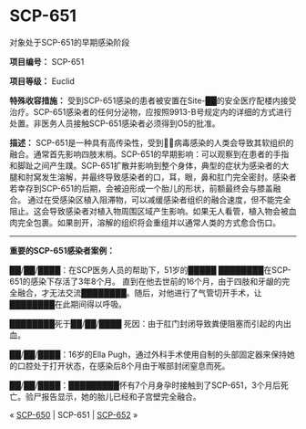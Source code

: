 # SCP-651
                        




对象处于SCP-651的早期感染阶段



**项目编号：** SCP-651

**项目等级：** Euclid

**特殊收容措施：** 受到SCP-651感染的患者被安置在Site-██的安全医疗配楼内接受治疗。SCP-651感染者的任何分泌物，应按照9913-B号规定内的详细的方式进行处置。非医务人员接触SCP-651感染者必须得到O5的批准。

**描述：** SCP-651是一种具有高传染性，受到病毒感染的人类会导致其软组织的融合。通常首先影响四肢末梢。SCP-651的早期影响：可以观察到在患者的手指和脚趾之间产生蹼。SCP-651扩散并影响到整个身体，典型的症状为感染者的大腿和肘窝发生溶解，并最终导致感染者的口，耳，眼，鼻和肛门完全密封。感染者若幸存到SCP-651的后期，会被迫形成一个胎儿的形状，前额最终会与膝盖融合。
通过在受感染区植入阻滞物，可以减缓感染者组织的融合速度，但不能完全阻止。这会导致感染者对植入物周围区域产生影响。如果无人看管，植入物会被血肉完全包裹。如果剖开，溶解的组织将会重组并以通常人类的方式愈合伤口。


---

**重要的SCP-651感染者案例：** 

██/██/████：在SCP医务人员的帮助下，51岁的█████ ████████在SCP-651的感染下存活了3年8个月。 直到在他去世前的16个月，由于四肢和牙龈的完全融合，才无法交流████████。随后，对他进行了气管切开手术，让████████在此期间得以呼吸。

████████死于██/██/████ 死因：由于肛门封闭导致粪便阻塞而引起的内出血。

██/██/████：16岁的Ella Pugh，通过外科手术使用自制的头部固定器来保持她的口腔处于打开状态，在感染后8个月由于喉部封闭窒息而死。

██/██/████：█████████怀有7个月身孕时接触到了SCP-651，3个月后死亡。验尸报告显示，她的胎儿已经和子宫壁完全融合。



« [SCP-650](/scp-650) | SCP-651 | [SCP-652](/scp-652) »





                    